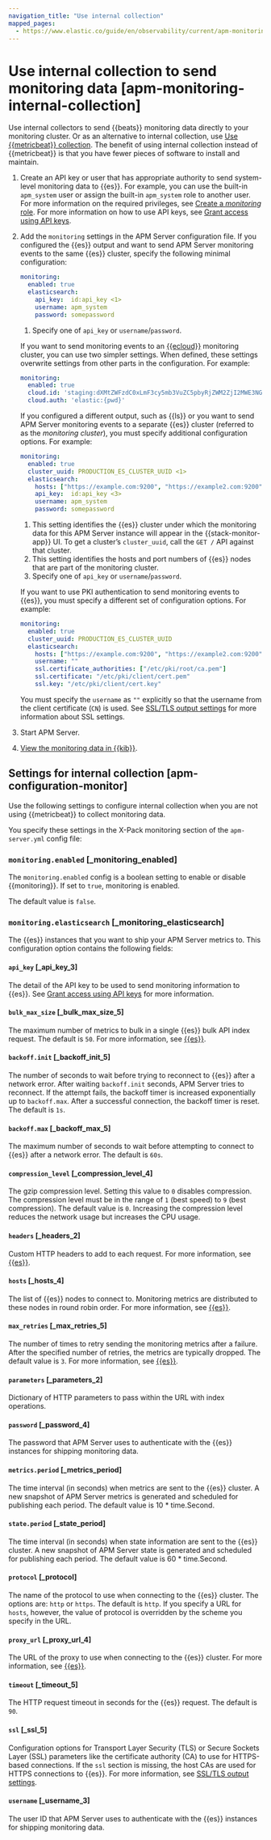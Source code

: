 ```yaml
---
navigation_title: "Use internal collection"
mapped_pages:
  - https://www.elastic.co/guide/en/observability/current/apm-monitoring-internal-collection.html
---
```




# Use internal collection to send monitoring data [apm-monitoring-internal-collection]


Use internal collectors to send {{beats}} monitoring data directly to your monitoring cluster. Or as an alternative to internal collection, use [Use {{metricbeat}} collection](use-metricbeat-to-send-monitoring-data.md). The benefit of using internal collection instead of {{metricbeat}} is that you have fewer pieces of software to install and maintain.

1. Create an API key or user that has appropriate authority to send system-level monitoring data to {{es}}. For example, you can use the built-in `apm_system` user or assign the built-in `apm_system` role to another user. For more information on the required privileges, see [Create a *monitoring* role](create-assign-feature-roles-to-apm-server-users.md#apm-privileges-to-publish-monitoring). For more information on how to use API keys, see [Grant access using API keys](grant-access-using-api-keys.md).
2. Add the `monitoring` settings in the APM Server configuration file. If you configured the {{es}} output and want to send APM Server monitoring events to the same {{es}} cluster, specify the following minimal configuration:

    ```yaml
    monitoring:
      enabled: true
      elasticsearch:
        api_key:  id:api_key <1>
        username: apm_system
        password: somepassword
    ```

    1. Specify one of `api_key` or `username`/`password`.


    If you want to send monitoring events to an [{{ecloud}}](https://cloud.elastic.co/) monitoring cluster, you can use two simpler settings. When defined, these settings overwrite settings from other parts in the configuration. For example:

    ```yaml
    monitoring:
      enabled: true
      cloud.id: 'staging:dXMtZWFzdC0xLmF3cy5mb3VuZC5pbyRjZWM2ZjI2MWE3NGJmMjRjZTMzYmI4ODExYjg0Mjk0ZiRjNmMyY2E2ZDA0MjI0OWFmMGNjN2Q3YTllOTYyNTc0Mw=='
      cloud.auth: 'elastic:{pwd}'
    ```

    If you configured a different output, such as {{ls}} or you want to send APM Server monitoring events to a separate {{es}} cluster (referred to as the *monitoring cluster*), you must specify additional configuration options. For example:

    ```yaml
    monitoring:
      enabled: true
      cluster_uuid: PRODUCTION_ES_CLUSTER_UUID <1>
      elasticsearch:
        hosts: ["https://example.com:9200", "https://example2.com:9200"] <2>
        api_key:  id:api_key <3>
        username: apm_system
        password: somepassword
    ```

    1. This setting identifies the {{es}} cluster under which the monitoring data for this APM Server instance will appear in the {{stack-monitor-app}} UI. To get a cluster’s `cluster_uuid`, call the `GET /` API against that cluster.
    2. This setting identifies the hosts and port numbers of {{es}} nodes that are part of the monitoring cluster.
    3. Specify one of `api_key` or `username`/`password`.


    If you want to use PKI authentication to send monitoring events to {{es}}, you must specify a different set of configuration options. For example:

    ```yaml
    monitoring:
      enabled: true
      cluster_uuid: PRODUCTION_ES_CLUSTER_UUID
      elasticsearch:
        hosts: ["https://example.com:9200", "https://example2.com:9200"]
        username: ""
        ssl.certificate_authorities: ["/etc/pki/root/ca.pem"]
        ssl.certificate: "/etc/pki/client/cert.pem"
        ssl.key: "/etc/pki/client/cert.key"
    ```

    You must specify the `username` as `""` explicitly so that the username from the client certificate (`CN`) is used. See [SSL/TLS output settings](ssltls-output-settings.md) for more information about SSL settings.

3. Start APM Server.
4. [View the monitoring data in {{kib}}](../../../deploy-manage/monitor/stack-monitoring/monitoring-data.md).


## Settings for internal collection [apm-configuration-monitor] 

Use the following settings to configure internal collection when you are not using {{metricbeat}} to collect monitoring data.

You specify these settings in the X-Pack monitoring section of the `apm-server.yml` config file:


### `monitoring.enabled` [_monitoring_enabled] 

The `monitoring.enabled` config is a boolean setting to enable or disable {{monitoring}}. If set to `true`, monitoring is enabled.

The default value is `false`.


### `monitoring.elasticsearch` [_monitoring_elasticsearch] 

The {{es}} instances that you want to ship your APM Server metrics to. This configuration option contains the following fields:


#### `api_key` [_api_key_3] 

The detail of the API key to be used to send monitoring information to {{es}}. See [Grant access using API keys](grant-access-using-api-keys.md) for more information.


#### `bulk_max_size` [_bulk_max_size_5] 

The maximum number of metrics to bulk in a single {{es}} bulk API index request. The default is `50`. For more information, see [{{es}}](configure-elasticsearch-output.md).


#### `backoff.init` [_backoff_init_5] 

The number of seconds to wait before trying to reconnect to {{es}} after a network error. After waiting `backoff.init` seconds, APM Server tries to reconnect. If the attempt fails, the backoff timer is increased exponentially up to `backoff.max`. After a successful connection, the backoff timer is reset. The default is `1s`.


#### `backoff.max` [_backoff_max_5] 

The maximum number of seconds to wait before attempting to connect to {{es}} after a network error. The default is `60s`.


#### `compression_level` [_compression_level_4] 

The gzip compression level. Setting this value to `0` disables compression. The compression level must be in the range of `1` (best speed) to `9` (best compression). The default value is `0`. Increasing the compression level reduces the network usage but increases the CPU usage.


#### `headers` [_headers_2] 

Custom HTTP headers to add to each request. For more information, see [{{es}}](configure-elasticsearch-output.md).


#### `hosts` [_hosts_4] 

The list of {{es}} nodes to connect to. Monitoring metrics are distributed to these nodes in round robin order. For more information, see [{{es}}](configure-elasticsearch-output.md).


#### `max_retries` [_max_retries_5] 

The number of times to retry sending the monitoring metrics after a failure. After the specified number of retries, the metrics are typically dropped. The default value is `3`. For more information, see [{{es}}](configure-elasticsearch-output.md).


#### `parameters` [_parameters_2] 

Dictionary of HTTP parameters to pass within the URL with index operations.


#### `password` [_password_4] 

The password that APM Server uses to authenticate with the {{es}} instances for shipping monitoring data.


#### `metrics.period` [_metrics_period] 

The time interval (in seconds) when metrics are sent to the {{es}} cluster. A new snapshot of APM Server metrics is generated and scheduled for publishing each period. The default value is 10 * time.Second.


#### `state.period` [_state_period] 

The time interval (in seconds) when state information are sent to the {{es}} cluster. A new snapshot of APM Server state is generated and scheduled for publishing each period. The default value is 60 * time.Second.


#### `protocol` [_protocol] 

The name of the protocol to use when connecting to the {{es}} cluster. The options are: `http` or `https`. The default is `http`. If you specify a URL for `hosts`, however, the value of protocol is overridden by the scheme you specify in the URL.


#### `proxy_url` [_proxy_url_4] 

The URL of the proxy to use when connecting to the {{es}} cluster. For more information, see [{{es}}](configure-elasticsearch-output.md).


#### `timeout` [_timeout_5] 

The HTTP request timeout in seconds for the {{es}} request. The default is `90`.


#### `ssl` [_ssl_5] 

Configuration options for Transport Layer Security (TLS) or Secure Sockets Layer (SSL) parameters like the certificate authority (CA) to use for HTTPS-based connections. If the `ssl` section is missing, the host CAs are used for HTTPS connections to {{es}}. For more information, see [SSL/TLS output settings](ssltls-output-settings.md).


#### `username` [_username_3] 

The user ID that APM Server uses to authenticate with the {{es}} instances for shipping monitoring data.

